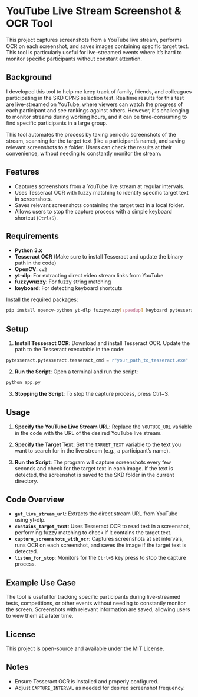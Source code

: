 # YouTube Live Stream Screenshot & OCR Tool

This project captures screenshots from a YouTube live stream, performs OCR on each screenshot, and saves images containing specific target text. This tool is particularly useful for live-streamed events where it’s hard to monitor specific participants without constant attention.

## Background

I developed this tool to help me keep track of family, friends, and colleagues participating in the SKD CPNS selection test. Realtime results for this test are live-streamed on YouTube, where viewers can watch the progress of each participant and see rankings against others. However, it's challenging to monitor streams during working hours, and it can be time-consuming to find specific participants in a large group.

This tool automates the process by taking periodic screenshots of the stream, scanning for the target text (like a participant’s name), and saving relevant screenshots to a folder. Users can check the results at their convenience, without needing to constantly monitor the stream.

## Features

- Captures screenshots from a YouTube live stream at regular intervals.
- Uses Tesseract OCR with fuzzy matching to identify specific target text in screenshots.
- Saves relevant screenshots containing the target text in a local folder.
- Allows users to stop the capture process with a simple keyboard shortcut (`Ctrl+S`).

## Requirements

- **Python 3.x**
- **Tesseract OCR** (Make sure to install Tesseract and update the binary path in the code)
- **OpenCV**: `cv2`
- **yt-dlp**: For extracting direct video stream links from YouTube
- **fuzzywuzzy**: For fuzzy string matching
- **keyboard**: For detecting keyboard shortcuts

Install the required packages:
```bash
pip install opencv-python yt-dlp fuzzywuzzy[speedup] keyboard pytesseract
```

## Setup

1. **Install Tesseract OCR**: Download and install Tesseract OCR. Update the path to the Tesseract executable in the code:
```python
pytesseract.pytesseract.tesseract_cmd = r"your_path_to_tesseract.exe"
```

2. **Run the Script**: Open a terminal and run the script:
```bash
python app.py
```

3. **Stopping the Script**: To stop the capture process, press Ctrl+S.

## Usage

1. **Specify the YouTube Live Stream URL**: Replace the `YOUTUBE_URL` variable in the code with the URL of the desired YouTube live stream.

2. **Specify the Target Text**: Set the `TARGET_TEXT` variable to the text you want to search for in the live stream (e.g., a participant’s name).

3. **Run the Script**: The program will capture screenshots every few seconds and check for the target text in each image. If the text is detected, the screenshot is saved to the SKD folder in the current directory.

## Code Overview

- **`get_live_stream_url`**: Extracts the direct stream URL from YouTube using yt-dlp.
- **`contains_target_text`**: Uses Tesseract OCR to read text in a screenshot, performing fuzzy matching to check if it contains the target text.
- **`capture_screenshots_with_ocr`**: Captures screenshots at set intervals, runs OCR on each screenshot, and saves the image if the target text is detected.
- **`listen_for_stop`**: Monitors for the `Ctrl+S` key press to stop the capture process.

## Example Use Case

The tool is useful for tracking specific participants during live-streamed tests, competitions, or other events without needing to constantly monitor the screen. Screenshots with relevant information are saved, allowing users to view them at a later time.

## License
This project is open-source and available under the MIT License.

## Notes
- Ensure Tesseract OCR is installed and properly configured.
- Adjust `CAPTURE_INTERVAL` as needed for desired screenshot frequency.
